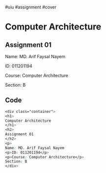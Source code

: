 #uiu #assignment #cover

<div class="container">
<h1>
Computer Architecture
</h1>
<h2>
Assignment 01
</h2>
<p>
Name: MD. Arif Faysal Nayem
<p>ID: 011201194</p>
<p>Course: Computer Architecture</p>
Section: B
</div>


## Code 
```css
<div class="container">
<h1>
Computer Architecture
</h1>
<h2>
Assignment 01
</h2>
<p>
Name: MD. Arif Faysal Nayem
<p>ID: 011201194</p>
<p>Course: Computer Architecture</p>
Section: B
</div>
```

